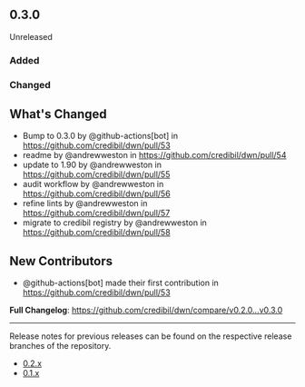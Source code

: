 ## 0.3.0

Unreleased

### Added

### Changed

## What's Changed
* Bump to 0.3.0 by @github-actions[bot] in https://github.com/credibil/dwn/pull/53
* readme by @andrewweston in https://github.com/credibil/dwn/pull/54
* update to 1.90 by @andrewweston in https://github.com/credibil/dwn/pull/55
* audit workflow by @andrewweston in https://github.com/credibil/dwn/pull/56
* refine lints by @andrewweston in https://github.com/credibil/dwn/pull/57
* migrate to credibil registry by @andrewweston in https://github.com/credibil/dwn/pull/58

## New Contributors
* @github-actions[bot] made their first contribution in https://github.com/credibil/dwn/pull/53

**Full Changelog**: https://github.com/credibil/dwn/compare/v0.2.0...v0.3.0

---

Release notes for previous releases can be found on the respective release 
branches of the repository.

<!-- ARCHIVE_START -->
* [0.2.x](https://github.com/credibil/dwn/blob/release-0.2.0/RELEASES.md)
* [0.1.x](https://github.com/credibil/dwn/blob/release-0.1.0/RELEASES.md)
